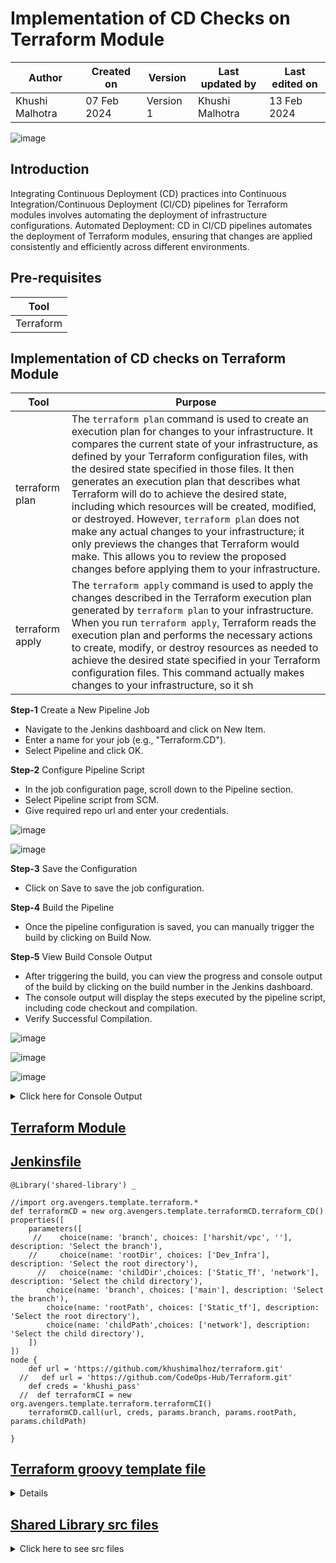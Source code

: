 # Implementation of CD Checks on Terraform Module 

|   Author        |  Created on   |  Version   | Last updated by  | Last edited on |
| --------------- | --------------| -----------|----------------- | -------------- |
| Khushi Malhotra |  07 Feb 2024  |  Version 1 | Khushi Malhotra  | 13 Feb 2024    |

![image](https://github.com/avengers-p7/Documentation/assets/156056460/44f80ab7-909e-48c2-8b1e-ea004054137e)

## Introduction
Integrating Continuous Deployment (CD) practices into Continuous Integration/Continuous Deployment (CI/CD) pipelines for Terraform modules involves automating the deployment of infrastructure configurations.
Automated Deployment: CD in CI/CD pipelines automates the deployment of Terraform modules, ensuring that changes are applied consistently and efficiently across different environments.

## Pre-requisites

| Tool |
|------|
| Terraform |

## Implementation of CD checks on Terraform Module

| Tool             | Purpose                                                                                                                                                                  |
|------------------|--------------------------------------------------------------------------------------------------------------------------------------------------------------------------|
| terraform plan  | The `terraform plan` command is used to create an execution plan for changes to your infrastructure. It compares the current state of your infrastructure, as defined by your Terraform configuration files, with the desired state specified in those files. It then generates an execution plan that describes what Terraform will do to achieve the desired state, including which resources will be created, modified, or destroyed. However, `terraform plan` does not make any actual changes to your infrastructure; it only previews the changes that Terraform would make. This allows you to review the proposed changes before applying them to your infrastructure. |
| terraform apply | The `terraform apply` command is used to apply the changes described in the Terraform execution plan generated by `terraform plan` to your infrastructure. When you run `terraform apply`, Terraform reads the execution plan and performs the necessary actions to create, modify, or destroy resources as needed to achieve the desired state specified in your Terraform configuration files. This command actually makes changes to your infrastructure, so it sh

**Step-1** Create a New Pipeline Job

- Navigate to the Jenkins dashboard and click on New Item.
- Enter a name for your job (e.g., "Terraform.CD").
- Select Pipeline and click OK.

**Step-2** Configure Pipeline Script

- In the job configuration page, scroll down to the Pipeline section.
- Select Pipeline script from SCM.
- Give required repo url and enter your credentials.

![image](https://github.com/CodeOps-Hub/Documentation/assets/156056460/0bfd3e09-6605-4489-ae5b-0d64ca5b05f1)

![image](https://github.com/CodeOps-Hub/Documentation/assets/156056460/98b7f57a-24c5-48ac-acc2-fda4c2cc6a94)


**Step-3** Save the Configuration

- Click on Save to save the job configuration.

**Step-4** Build the Pipeline

- Once the pipeline configuration is saved, you can manually trigger the build by clicking on Build Now.

**Step-5** View Build Console Output

- After triggering the build, you can view the progress and console output of the build by clicking on the build number in the Jenkins dashboard.
- The console output will display the steps executed by the pipeline script, including code checkout and compilation.
- Verify Successful Compilation.

![image](https://github.com/CodeOps-Hub/Documentation/assets/156056460/d9849dc6-e67a-49f6-b98d-bf1a6d17c406)

![image](https://github.com/CodeOps-Hub/Documentation/assets/156056460/f8013239-2848-4271-bbf1-c52087fb89e3)

![image](https://github.com/CodeOps-Hub/Documentation/assets/156056460/c503a56d-aa9a-4b42-b58b-e4991fb4a5d6)

<details>
<summary> Click here for Console Output</summary>
<br>

  ```shell
  Started by user khushi
Obtained SharedLibrary/Terraform_CD_JF/Jenkinsfile from git https://github.com/CodeOps-Hub/Jenkinsfile.git
Loading library shared-library@main
Attempting to resolve main from remote references...
 > git --version # timeout=10
 > git --version # 'git version 2.34.1'
using GIT_ASKPASS to set credentials khushi_pass_secret
 > git ls-remote -h -- https://github.com/CodeOps-Hub/SharedLibrary.git # timeout=10
Found match: refs/heads/main revision cbddee0f57f0d8c78c5d3c348d351e9978881830
The recommended git tool is: NONE
using credential khushi_pass_secret
 > git rev-parse --resolve-git-dir /var/lib/jenkins/workspace/terraform_module_CD@libs/9b45fc695856553d98bb823001a46a17146f4d25f13f1d010b47c5ae1c9c87b1/.git # timeout=10
Fetching changes from the remote Git repository
 > git config remote.origin.url https://github.com/CodeOps-Hub/SharedLibrary.git # timeout=10
Fetching without tags
Fetching upstream changes from https://github.com/CodeOps-Hub/SharedLibrary.git
 > git --version # timeout=10
 > git --version # 'git version 2.34.1'
using GIT_ASKPASS to set credentials khushi_pass_secret
 > git fetch --no-tags --force --progress -- https://github.com/CodeOps-Hub/SharedLibrary.git +refs/heads/*:refs/remotes/origin/* # timeout=10
Checking out Revision cbddee0f57f0d8c78c5d3c348d351e9978881830 (main)
 > git config core.sparsecheckout # timeout=10
 > git checkout -f cbddee0f57f0d8c78c5d3c348d351e9978881830 # timeout=10
Commit message: "Update deploy.groovy"
 > git rev-list --no-walk eaae312e38426559448bf0608bdf00307f0bb9aa # timeout=10
[Pipeline] Start of Pipeline
[Pipeline] properties
[Pipeline] node
Running on Jenkins in /var/lib/jenkins/workspace/terraform_module_CD
[Pipeline] {
[Pipeline] stage
[Pipeline] { (Clean Workspace)
[Pipeline] cleanWs
[WS-CLEANUP] Deleting project workspace...
[WS-CLEANUP] Deferred wipeout is used...
[WS-CLEANUP] done
[Pipeline] }
[Pipeline] // stage
[Pipeline] stage
[Pipeline] { (Clone)
[Pipeline] script
[Pipeline] {
[Pipeline] git
The recommended git tool is: NONE
using credential khushi_pass
Cloning the remote Git repository
Cloning repository https://github.com/khushimalhoz/terraform.git
 > git init /var/lib/jenkins/workspace/terraform_module_CD # timeout=10
Fetching upstream changes from https://github.com/khushimalhoz/terraform.git
 > git --version # timeout=10
 > git --version # 'git version 2.34.1'
using GIT_ASKPASS to set credentials khushi_pass
 > git fetch --tags --force --progress -- https://github.com/khushimalhoz/terraform.git +refs/heads/*:refs/remotes/origin/* # timeout=10
 > git config remote.origin.url https://github.com/khushimalhoz/terraform.git # timeout=10
 > git config --add remote.origin.fetch +refs/heads/*:refs/remotes/origin/* # timeout=10
Avoid second fetch
 > git rev-parse refs/remotes/origin/main^{commit} # timeout=10
Checking out Revision c4ddb86606de14f4bb3cd54b7789ee7dade2fc5f (refs/remotes/origin/main)
 > git config core.sparsecheckout # timeout=10
 > git checkout -f c4ddb86606de14f4bb3cd54b7789ee7dade2fc5f # timeout=10
 > git branch -a -v --no-abbrev # timeout=10
 > git checkout -b main c4ddb86606de14f4bb3cd54b7789ee7dade2fc5f # timeout=10
Commit message: "Update variables.tf"
 > git rev-list --no-walk c4ddb86606de14f4bb3cd54b7789ee7dade2fc5f # timeout=10
[Pipeline] }
[Pipeline] // script
[Pipeline] }
[Pipeline] // stage
[Pipeline] stage
[Pipeline] { (Terraform action)
[Pipeline] script
[Pipeline] {
[Pipeline] sh
+ cd Static_tf/network
[Pipeline] }
[Pipeline] // script
[Pipeline] }
[Pipeline] // stage
[Pipeline] stage
[Pipeline] { (Terraform init)
[Pipeline] script
[Pipeline] {
[Pipeline] sh
+ cd Static_tf/network
+ terraform init

[0m[1mInitializing the backend...[0m

[0m[1mInitializing provider plugins...[0m
- Finding hashicorp/aws versions matching "5.38.0"...
- Installing hashicorp/aws v5.38.0...
- Installed hashicorp/aws v5.38.0 (signed by HashiCorp)

Terraform has created a lock file [1m.terraform.lock.hcl[0m to record the provider
selections it made above. Include this file in your version control repository
so that Terraform can guarantee to make the same selections by default when
you run "terraform init" in the future.[0m

[0m[1m[32mTerraform has been successfully initialized![0m[32m[0m
[0m[32m
You may now begin working with Terraform. Try running "terraform plan" to see
any changes that are required for your infrastructure. All Terraform commands
should now work.

If you ever set or change modules or backend configuration for Terraform,
rerun this command to reinitialize your working directory. If you forget, other
commands will detect it and remind you to do so if necessary.[0m
[Pipeline] }
[Pipeline] // script
[Pipeline] }
[Pipeline] // stage
[Pipeline] stage
[Pipeline] { (Terraform Plan)
[Pipeline] script
[Pipeline] {
[Pipeline] sh
+ cd Static_tf/network
+ terraform plan

Terraform used the selected providers to generate the following execution
plan. Resource actions are indicated with the following symbols:
  [32m+[0m create[0m

Terraform will perform the following actions:

[1m  # aws_vpc.dev-vpc[0m will be created
[0m  [32m+[0m[0m resource "aws_vpc" "dev-vpc" {
      [32m+[0m[0m arn                                  = (known after apply)
      [32m+[0m[0m cidr_block                           = "10.0.1.0/24"
      [32m+[0m[0m default_network_acl_id               = (known after apply)
      [32m+[0m[0m default_route_table_id               = (known after apply)
      [32m+[0m[0m default_security_group_id            = (known after apply)
      [32m+[0m[0m dhcp_options_id                      = (known after apply)
      [32m+[0m[0m enable_dns_hostnames                 = false
      [32m+[0m[0m enable_dns_support                   = true
      [32m+[0m[0m enable_network_address_usage_metrics = (known after apply)
      [32m+[0m[0m id                                   = (known after apply)
      [32m+[0m[0m instance_tenancy                     = "default"
      [32m+[0m[0m ipv6_association_id                  = (known after apply)
      [32m+[0m[0m ipv6_cidr_block                      = (known after apply)
      [32m+[0m[0m ipv6_cidr_block_network_border_group = (known after apply)
      [32m+[0m[0m main_route_table_id                  = (known after apply)
      [32m+[0m[0m owner_id                             = (known after apply)
      [32m+[0m[0m tags                                 = {
          [32m+[0m[0m "Enviroment" = "dev"
          [32m+[0m[0m "Name"       = "dev-vpc"
          [32m+[0m[0m "Owner"      = "khushi"
        }
      [32m+[0m[0m tags_all                             = {
          [32m+[0m[0m "Enviroment" = "dev"
          [32m+[0m[0m "Name"       = "dev-vpc"
          [32m+[0m[0m "Owner"      = "khushi"
        }
    }

[1mPlan:[0m 1 to add, 0 to change, 0 to destroy.
[0m
Changes to Outputs:
  [32m+[0m[0m vpc-id = (known after apply)
[90m
─────────────────────────────────────────────────────────────────────────────[0m

Note: You didn't use the -out option to save this plan, so Terraform can't
guarantee to take exactly these actions if you run "terraform apply" now.
[Pipeline] }
[Pipeline] // script
[Pipeline] }
[Pipeline] // stage
[Pipeline] stage
[Pipeline] { (Terraform Apply)
[Pipeline] script
[Pipeline] {
[Pipeline] sh
+ cd Static_tf/network
+ terraform apply -auto-approve

Terraform used the selected providers to generate the following execution
plan. Resource actions are indicated with the following symbols:
  [32m+[0m create[0m

Terraform will perform the following actions:

[1m  # aws_vpc.dev-vpc[0m will be created
[0m  [32m+[0m[0m resource "aws_vpc" "dev-vpc" {
      [32m+[0m[0m arn                                  = (known after apply)
      [32m+[0m[0m cidr_block                           = "10.0.1.0/24"
      [32m+[0m[0m default_network_acl_id               = (known after apply)
      [32m+[0m[0m default_route_table_id               = (known after apply)
      [32m+[0m[0m default_security_group_id            = (known after apply)
      [32m+[0m[0m dhcp_options_id                      = (known after apply)
      [32m+[0m[0m enable_dns_hostnames                 = false
      [32m+[0m[0m enable_dns_support                   = true
      [32m+[0m[0m enable_network_address_usage_metrics = (known after apply)
      [32m+[0m[0m id                                   = (known after apply)
      [32m+[0m[0m instance_tenancy                     = "default"
      [32m+[0m[0m ipv6_association_id                  = (known after apply)
      [32m+[0m[0m ipv6_cidr_block                      = (known after apply)
      [32m+[0m[0m ipv6_cidr_block_network_border_group = (known after apply)
      [32m+[0m[0m main_route_table_id                  = (known after apply)
      [32m+[0m[0m owner_id                             = (known after apply)
      [32m+[0m[0m tags                                 = {
          [32m+[0m[0m "Enviroment" = "dev"
          [32m+[0m[0m "Name"       = "dev-vpc"
          [32m+[0m[0m "Owner"      = "khushi"
        }
      [32m+[0m[0m tags_all                             = {
          [32m+[0m[0m "Enviroment" = "dev"
          [32m+[0m[0m "Name"       = "dev-vpc"
          [32m+[0m[0m "Owner"      = "khushi"
        }
    }

[1mPlan:[0m 1 to add, 0 to change, 0 to destroy.
[0m
Changes to Outputs:
  [32m+[0m[0m vpc-id = (known after apply)
[0m[1maws_vpc.dev-vpc: Creating...[0m[0m
[0m[1maws_vpc.dev-vpc: Creation complete after 4s [id=vpc-02370d9be48c8b607][0m
[0m[1m[32m
Apply complete! Resources: 1 added, 0 changed, 0 destroyed.
[0m[0m[1m[32m
Outputs:

[0mvpc-id = "vpc-02370d9be48c8b607"
[Pipeline] }
[Pipeline] // script
[Pipeline] }
[Pipeline] // stage
[Pipeline] }
[Pipeline] // node
[Pipeline] End of Pipeline
Finished: SUCCESS
```
</details>

## [Terraform Module](https://github.com/khushimalhoz/terraform.git)

## [Jenkinsfile](https://github.com/CodeOps-Hub/Jenkinsfile/blob/main/SharedLibrary/Terraform_CD_JF/Jenkinsfile)

```shell 
@Library('shared-library') _

//import org.avengers.template.terraform.*
def terraformCD = new org.avengers.template.terraformCD.terraform_CD()
properties([
    parameters([
     //    choice(name: 'branch', choices: ['harshit/vpc', ''], description: 'Select the branch'),
    //     choice(name: 'rootDir', choices: ['Dev_Infra'], description: 'Select the root directory'),
      //   choice(name: 'childDir',choices: ['Static_Tf', 'network'], description: 'Select the child directory'),
        choice(name: 'branch', choices: ['main'], description: 'Select the branch'),
        choice(name: 'rootPath', choices: ['Static_tf'], description: 'Select the root directory'),
        choice(name: 'childPath',choices: ['network'], description: 'Select the child directory'),
    ])
])
node {
    def url = 'https://github.com/khushimalhoz/terraform.git'
  //   def url = 'https://github.com/CodeOps-Hub/Terraform.git'
    def creds = 'khushi_pass'
  //  def terraformCI = new org.avengers.template.terraform.terraformCI()
    terraformCD.call(url, creds, params.branch, params.rootPath, params.childPath)
     
}
```
## [Terraform groovy template file](https://github.com/CodeOps-Hub/SharedLibrary/blob/main/src/org/avengers/template/terraformCD/terraform_CD.groovy)
<details>
<summmary> Click here to see terraform_CD.groovy</summmary>
<br>

```shell

package org.avengers.template.terraformCD

import org.avengers.common.*
import org.avengers.terraform_CICD.*

def call(String url, String creds, String branch, String rootPath, String childPath){

    variablization = new action()
    gitCheckoutPrivate = new GitCheckoutPrivate()
    cleanWorkspace = new cleanWorkspace()
    initialization = new init()
    deploying = new deploy()
    
  

    cleanWorkspace.call()
    gitCheckoutPrivate.call(url, creds, branch)
    variablization.call(rootPath, childPath)
    initialization.call(rootPath, childPath)
    deploying.call(rootPath, childPath) 

}

```
</details>

## [Shared Library src files](https://github.com/CodeOps-Hub/SharedLibrary/tree/main/src/org/avengers/terraform_CICD)
<details>
<summary> Click here to see src files</summary>
<br>

deploy.groovy

```shell
package org.avengers.terraform_CICD

def call(String rootPath, String childPath) {
    stage("Terraform Plan") {
        script {
            sh "cd ${rootPath}/${childPath} && terraform plan"
        }
    }

    stage("Terraform Apply") {
        script {
            sh "cd ${rootPath}/${childPath} && terraform apply -auto-approve"
        }
    }
}

```
</details>
